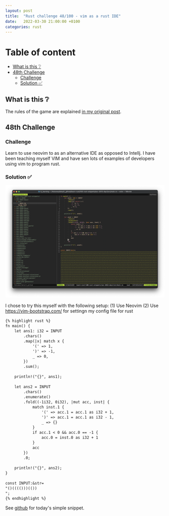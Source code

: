 ```yaml
---
layout: post
title:  "Rust challenge 48/100 - vim as a rust IDE"
date:   2022-03-30 21:00:00 +0100
categories: rust
---
```



#  Table of content
<!-- MarkdownTOC autolink="true" -->

- [What is this :grey_question:](#what-is-this-grey_question)
- [48th Challenge](#48th-challenge)
	- [Challenge](#challenge)
	- [Solution :white_check_mark:](#solution-white_check_mark)

<!-- /MarkdownTOC -->

## What is this :grey_question: 

The rules of the game are explained [in my original post](https://maebli.github.io/rust/2021/10/18/100rust.html). 

## 48th Challenge
### Challenge

Learn to use neovim to as an alternative IDE as opposed to Intellj. I have been teaching myself VIM and have sen lots of examples of developers using vim to program rust. 


### Solution :white_check_mark:

![](/assets/img/vimide.png)

I chose to try this myself with the following setup:
(1) Use Neovim
(2) Use https://vim-bootstrap.com/ for settingn my config file for rust

	{% highlight rust %}
    fn main() {
        let ans1: i32 = INPUT
            .chars()
            .map(|x| match x {
                '(' => 1,
                ')' => -1,
                _ => 0,
            })
            .sum();

        println!("{}", ans1);

        let ans2 = INPUT
            .chars()
            .enumerate()
            .fold((-1i32, 0i32), |mut acc, inst| {
                match inst.1 {
                    '(' => acc.1 = acc.1 as i32 + 1,
                    ')' => acc.1 = acc.1 as i32 - 1,
                    _ => {}
                }
                if acc.1 < 0 && acc.0 == -1 {
                    acc.0 = inst.0 as i32 + 1
                }
                acc
            })
            .0;

        println!("{}", ans2);
    }

    const INPUT:&str=
    "()(((()))(())
    ";
	{% endhighlight %}

See [github](https://github.com/maebli/100rustsnippets/tree/master/aoc-2015-day1) for today's simple snippet. 

